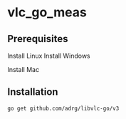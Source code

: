 # vlc_go_meas

## Prerequisites

Install Linux
Install Windows

Install Mac

## Installation

```
go get github.com/adrg/libvlc-go/v3
```

